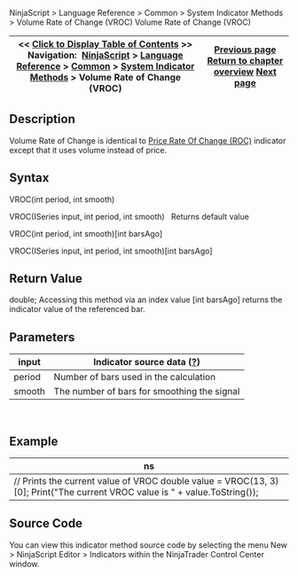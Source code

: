 ﻿
NinjaScript > Language Reference > Common > System Indicator Methods > Volume Rate of Change (VROC)
Volume Rate of Change (VROC)

| << [Click to Display Table of Contents](volume_rate_of_change_vroc.md) >> **Navigation:**     [NinjaScript](ninjascript.md) > [Language Reference](language_reference_wip.md) > [Common](common.md) > [System Indicator Methods](indicators.md) > Volume Rate of Change (VROC) | [Previous page](volume_oscillator.md) [Return to chapter overview](indicators.md) [Next page](volume_up_down.md) |
| --- | --- |

## Description
Volume Rate of Change is identical to [Price Rate Of Change (ROC)](rate_of_change_roc.md) indicator except that it uses volume instead of price.

## Syntax
VROC(int period, int smooth)  

VROC(ISeries<double> input, int period, int smooth)
 
Returns default value  

VROC(int period, int smooth)[int barsAgo]  

VROC(ISeries<double> input, int period, int smooth)[int barsAgo]

## Return Value
double; Accessing this method via an index value [int barsAgo] returns the indicator value of the referenced bar.

## Parameters
| input | Indicator source data ([?](valid_input_data_for_indicator.md)) |
| --- | --- |
| period | Number of bars used in the calculation |
| smooth | The number of bars for smoothing the signal |

 
## 
## Example
| ns |
| --- |
| // Prints the current value of VROC double value = VROC(13, 3)[0]; Print("The current VROC value is " + value.ToString()); |

## Source Code
You can view this indicator method source code by selecting the menu New > NinjaScript Editor > Indicators within the NinjaTrader Control Center window.
